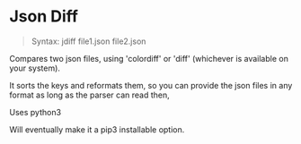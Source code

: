 # Json Diff

> Syntax: jdiff file1.json file2.json

Compares two json files, using 'colordiff' or 'diff' (whichever is available on your system).

It sorts the keys and reformats them, so you can provide the json files in any format as long as the parser can read then,

Uses python3

Will eventually make it a pip3 installable option.
